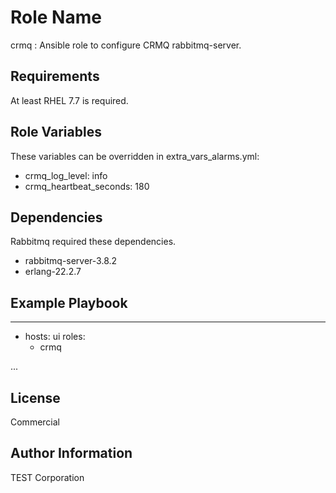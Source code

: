 Role Name
=========

crmq : Ansible role to configure CRMQ rabbitmq-server.

Requirements
------------

At least RHEL 7.7 is required. 

Role Variables
--------------

These variables can be overridden in extra_vars_alarms.yml:

- crmq_log_level: info
- crmq_heartbeat_seconds: 180

Dependencies
------------

Rabbitmq required these dependencies.
- rabbitmq-server-3.8.2
- erlang-22.2.7

Example Playbook
----------------

---
- hosts: ui
  roles:
    - crmq
    
...

License
-------
Commercial


Author Information
------------------
TEST Corporation
